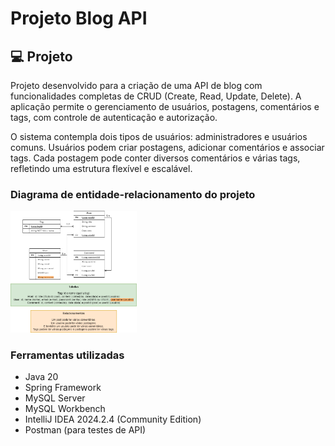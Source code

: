# Projeto Blog API

## 💻 Projeto 
Projeto desenvolvido para a criação de uma API de blog com funcionalidades completas de CRUD (Create, Read, Update, Delete). A aplicação permite o gerenciamento de usuários, postagens, comentários e tags, com controle de autenticação e autorização.

O sistema contempla dois tipos de usuários: administradores e usuários comuns. Usuários podem criar postagens, adicionar comentários e associar tags. Cada postagem pode conter diversos comentários e várias tags, refletindo uma estrutura flexível e escalável.

### Diagrama de entidade-relacionamento do projeto
<img src="https://github.com/clarodriguess/FrameBlog/blob/main/relacaoEntidade-frameblog.png" width=40% >

### Ferramentas utilizadas
- Java 20
- Spring Framework
- MySQL Server
- MySQL Workbench
- IntelliJ IDEA 2024.2.4 (Community Edition)
- Postman (para testes de API)

